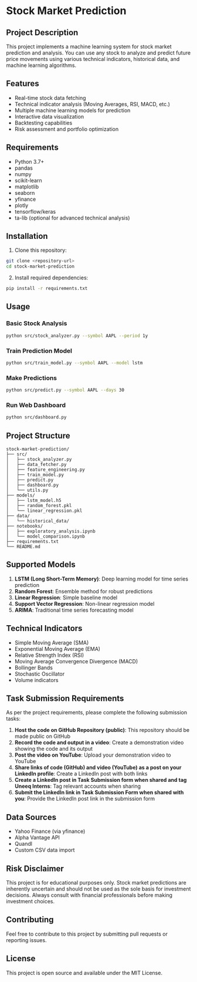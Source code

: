 # Stock Market Prediction

## Project Description

This project implements a machine learning system for stock market prediction and analysis. You can use any stock to analyze and predict future price movements using various technical indicators, historical data, and machine learning algorithms.

## Features

- Real-time stock data fetching
- Technical indicator analysis (Moving Averages, RSI, MACD, etc.)
- Multiple machine learning models for prediction
- Interactive data visualization
- Backtesting capabilities
- Risk assessment and portfolio optimization

## Requirements

- Python 3.7+
- pandas
- numpy
- scikit-learn
- matplotlib
- seaborn
- yfinance
- plotly
- tensorflow/keras
- ta-lib (optional for advanced technical analysis)

## Installation

1. Clone this repository:
```bash
git clone <repository-url>
cd stock-market-prediction
```

2. Install required dependencies:
```bash
pip install -r requirements.txt
```

## Usage

### Basic Stock Analysis
```bash
python src/stock_analyzer.py --symbol AAPL --period 1y
```

### Train Prediction Model
```bash
python src/train_model.py --symbol AAPL --model lstm
```

### Make Predictions
```bash
python src/predict.py --symbol AAPL --days 30
```

### Run Web Dashboard
```bash
python src/dashboard.py
```

## Project Structure

```
stock-market-prediction/
├── src/
│   ├── stock_analyzer.py
│   ├── data_fetcher.py
│   ├── feature_engineering.py
│   ├── train_model.py
│   ├── predict.py
│   ├── dashboard.py
│   └── utils.py
├── models/
│   ├── lstm_model.h5
│   ├── random_forest.pkl
│   └── linear_regression.pkl
├── data/
│   └── historical_data/
├── notebooks/
│   ├── exploratory_analysis.ipynb
│   └── model_comparison.ipynb
├── requirements.txt
└── README.md
```

## Supported Models

1. **LSTM (Long Short-Term Memory)**: Deep learning model for time series prediction
2. **Random Forest**: Ensemble method for robust predictions
3. **Linear Regression**: Simple baseline model
4. **Support Vector Regression**: Non-linear regression model
5. **ARIMA**: Traditional time series forecasting model

## Technical Indicators

- Simple Moving Average (SMA)
- Exponential Moving Average (EMA)
- Relative Strength Index (RSI)
- Moving Average Convergence Divergence (MACD)
- Bollinger Bands
- Stochastic Oscillator
- Volume indicators

## Task Submission Requirements

As per the project requirements, please complete the following submission tasks:

1. **Host the code on GitHub Repository (public)**: This repository should be made public on GitHub
2. **Record the code and output in a video**: Create a demonstration video showing the code and its output
3. **Post the video on YouTube**: Upload your demonstration video to YouTube
4. **Share links of code (GitHub) and video (YouTube) as a post on your LinkedIn profile**: Create a LinkedIn post with both links
5. **Create a LinkedIn post in Task Submission form when shared and tag Uneeq Interns**: Tag relevant accounts when sharing
6. **Submit the LinkedIn link in Task Submission Form when shared with you**: Provide the LinkedIn post link in the submission form

## Data Sources

- Yahoo Finance (via yfinance)
- Alpha Vantage API
- Quandl
- Custom CSV data import

## Risk Disclaimer

This project is for educational purposes only. Stock market predictions are inherently uncertain and should not be used as the sole basis for investment decisions. Always consult with financial professionals before making investment choices.

## Contributing

Feel free to contribute to this project by submitting pull requests or reporting issues.

## License

This project is open source and available under the MIT License.

